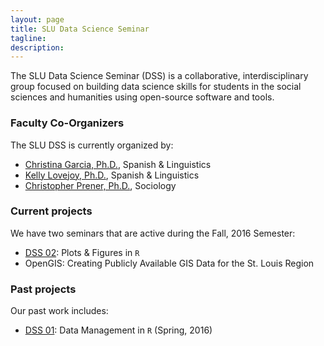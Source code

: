 ```yaml
---
layout: page
title: SLU Data Science Seminar
tagline:
description:
---
```


The SLU Data Science Seminar (DSS) is a collaborative, interdisciplinary group focused on building data science skills for students in the social sciences and humanities using open-source software and tools.

### Faculty Co-Organizers
The SLU DSS is currently organized by:

* [Christina Garcia, Ph.D.](mailto:garciacm@slu.edu), Spanish & Linguistics
* [Kelly Lovejoy, Ph.D.](mailto:lovejoykg@slu.edu), Spanish & Linguistics
* [Christopher Prener, Ph.D.](mailto:prenercg@slu.edu}), Sociology

### Current projects
We have two seminars that are active during the Fall, 2016 Semester:

  * [DSS 02](https://github.com/slu-data-science-seminar/fall-2016-core-documents): Plots & Figures in `R`
  * OpenGIS: Creating Publicly Available GIS Data for the St. Louis Region

### Past projects
Our past work includes:

  * [DSS 01](https://github.com/slu-data-science-seminar/spring-2016-seminar-01): Data Management in `R` (Spring, 2016)
